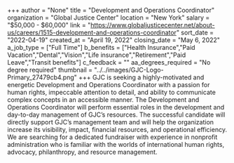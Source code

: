 +++
author = "None"
title = "Development and Operations Coordinator"
organization = "Global Justice Center"
location = "New York"
salary = "$50,000 - $60,000"
link = "https://www.globaljusticecenter.net/about-us/careers/1515-development-and-operations-coordinator"
sort_date = "2022-04-19"
created_at = "April 19, 2022"
closing_date = "May 6, 2022"
a_job_type = ["Full Time"]
b_benefits = ["Health Insurance","Paid Vacation","Dental","Vision","Life insurance","Retirement","Paid Leave","Transit benefits"]
c_feedback = ""
aa_degrees_required = "No degree required"
thumbnail = "../../images/GJC-Logo-Primary_27479cb4.png"
+++
GJC is seeking a highly-motivated and energetic Development and Operations Coordinator with a passion for human rights, impeccable attention to detail, and ability to communicate complex concepts in an accessible manner. The Development and Operations Coordinator will perform essential roles in the development and day-to-day management of GJC’s resources. The successful candidate will directly support GJC’s management team and will help the organization increase its visibility, impact, financial resources, and operational efficiency. We are searching for a dedicated fundraiser with experience in nonprofit administration who is familiar with the worlds of international human rights, advocacy, philanthropy, and resource management. 